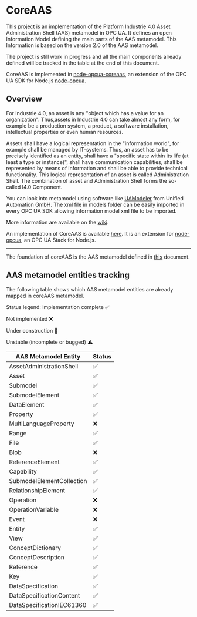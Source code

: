 CoreAAS
=======
This project is an implementation of the Platform Industrie 4.0 Asset Administration Shell (AAS) metamodel in OPC UA. It defines an open Information Model defining the main parts of the AAS metamodel. This Information is based on the version 2.0 of the AAS metamodel.

The project is still work in progress and all the main components already defined will be tracked in the table at the end of this document.

CoreAAS is implemented in [node-opcua-coreaas](https://github.com/OPCUAUniCT/node-opcua-coreaas), an extension of the OPC UA SDK for Node.js [node-opcua](https://github.com/node-opcua/node-opcua).

## Overview
For Industrie 4.0, an asset is any "object which has a value for an organization". Thus,assets in Industrie 4.0 can take almost any form, for example be a production system, a product, a software installation, intellectual properties or even human resources.

Assets shall have a logical representation in the "information world", for example shall be managed by IT-systems. Thus, an asset has to be precisely identified as an entity, shall have a "specific state within its life (at least a type or instance)", shall have communication capabilities, shall be represented by means of information and shall be able to provide technical functionality. This logical representation of an asset is called Administration Shell. The combination of asset and Administration Shell forms the so-called I4.0 Component.

You can look into metamodel using software like [UAModeler](https://www.unified-automation.com/products/development-tools/uamodeler.html) from Unified Automation GmbH. The xml file in models folder can be easily imported in every OPC UA SDK allowing information model xml file to be imported.

More information are available on the [wiki](https://github.com/OPCUAUniCT/coreAAS/wiki).

An implementation of CoreAAS is available [here](https://github.com/OPCUAUniCT/node-opcua-coreaas). It is an extension for [node-opcua](https://github.com/node-opcua/node-opcua), an OPC UA Stack for Node.js.

---

The foundation of coreAAS is the AAS metamodel defined in [this](https://www.plattform-i40.de/PI40/Redaktion/DE/Downloads/Publikation/Details-of-the-Asset-Administration-Shell-Part1.html) document.

## AAS metamodel entities tracking
The following table shows which AAS metamodel entities are already mapped in coreAAS metamodel.

Status legend:
Implementation complete :white_check_mark:

Not implemented :x:

Under construction :construction:

Unstable (incomplete or bugged) :warning:

| AAS Metamodel Entity  | Status |
| ------------- | ------------- |
| AssetAdministrationShell  | :white_check_mark:  |
| Asset  | :white_check_mark:  |
| Submodel  | :white_check_mark:  |
| SubmodelElement  | :white_check_mark:  |
| DataElement  | :white_check_mark:  |
| Property  | :white_check_mark:  |
| MultiLanguageProperty  | :x:  |
| Range  | :white_check_mark:  |
| File  | :white_check_mark:  |
| Blob  | :x:  |
| ReferenceElement  | :white_check_mark:  |
| Capability  | :white_check_mark:  |
| SubmodelElementCollection  | :white_check_mark:  |
| RelationshipElement  | :white_check_mark:  |
| Operation  | :x:  |
| OperationVariable  | :x:  |
| Event  | :x:  |
| Entity  | :white_check_mark:  |
| View  | :white_check_mark:  |
| ConceptDictionary  | :white_check_mark:  |
| ConceptDescription  | :white_check_mark:  |
| Reference  | :white_check_mark:  |
| Key  | :white_check_mark:  |
| DataSpecification  | :white_check_mark:  |
| DataSpecificationContent  | :white_check_mark:  |
| DataSpecificationIEC61360  | :white_check_mark:  |
